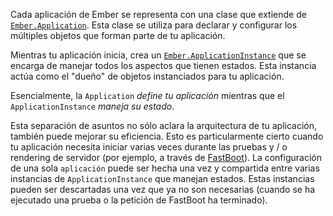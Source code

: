 Cada aplicación de Ember se representa con una clase que extiende de [`Ember.Application`](http://emberjs.com/api/classes/Ember.Application.html). Esta clase se utiliza para declarar y configurar los múltiples objetos que forman parte de tu aplicación.

Mientras tu aplicación inicia, crea un [`Ember.ApplicationInstance`](http://emberjs.com/api/classes/Ember.ApplicationInstance.html) que se encarga de manejar todos los aspectos que tienen estados. Esta instancia actúa como el "dueño" de objetos instanciados para tu aplicación.

Esencialmente, la `Application` *define tu aplicación* mientras que el `ApplicationInstance` *maneja su estado*.

Esta separación de asuntos no sólo aclara la arquitectura de tu aplicación, también puede mejorar su eficiencia. Esto es particularmente cierto cuando tu aplicación necesita iniciar varias veces durante las pruebas y / o rendering de servidor (por ejemplo, a través de [FastBoot](https://github.com/tildeio/ember-cli-fastboot)). La configuración de una sola `aplicación` puede ser hecha una vez y compartida entre varias instancias de `ApplicationInstance` que manejan estados. Estas instancias pueden ser descartadas una vez que ya no son necesarias (cuando se ha ejecutado una prueba o la petición de FastBoot ha terminado).